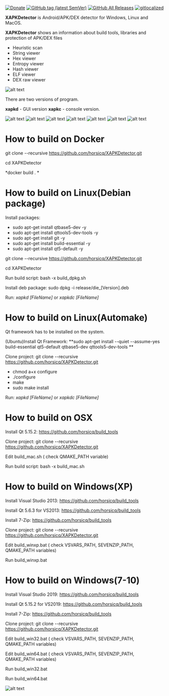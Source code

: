 [![Donate](https://img.shields.io/badge/Donate-PayPal-green.svg)](https://www.paypal.com/cgi-bin/webscr?cmd=_s-xclick&hosted_button_id=NF3FBD3KHMXDN)
[![GitHub tag (latest SemVer)](https://img.shields.io/github/tag/horsicq/XAPKDetector.svg)](https://github.com/horsicq/XAPKDetector/releases)
[![GitHub All Releases](https://img.shields.io/github/downloads/horsicq/XAPKDetector/total.svg)](https://github.com/horsicq/XAPKDetector/releases)
[![gitlocalized ](https://gitlocalize.com/repo/4736/whole_project/badge.svg)](https://gitlocalize.com/repo/4736/whole_project?utm_source=badge)

**XAPKDetector** is Android/APK/DEX detector for Windows, Linux and MacOS.

**XAPKDetector** shows an information about build tools, libraries and protection of APK/DEX files

- Heuristic scan
- String viewer
- Hex viewer
- Entropy viewer
- Hash viewer
- ELF viewer
- DEX raw viewer


![alt text](https://github.com/horsicq/XAPKDetector/blob/master/mascots/version.png "Mascot")

There are two versions of  program.

**xapkd** - GUI version
**xapkc** - console version.

![alt text](https://github.com/horsicq/XAPKDetector/blob/master/docs/1.png "1")
![alt text](https://github.com/horsicq/XAPKDetector/blob/master/docs/2.png "2")
![alt text](https://github.com/horsicq/XAPKDetector/blob/master/docs/3.png "3")
![alt text](https://github.com/horsicq/XAPKDetector/blob/master/docs/4.png "4")
![alt text](https://github.com/horsicq/XAPKDetector/blob/master/docs/5.png "5")
![alt text](https://github.com/horsicq/XAPKDetector/blob/master/docs/6.png "6")
![alt text](https://github.com/horsicq/XAPKDetector/blob/master/docs/7.png "7")

How to build on Docker
=======
git clone --recursive https://github.com/horsicq/XAPKDetector.git

cd XAPKDetector

*docker build . *

How to build on Linux(Debian package)
=======

Install packages:

- sudo apt-get install qtbase5-dev -y
- sudo apt-get install qttools5-dev-tools -y
- sudo apt-get install git -y
- sudo apt-get install build-essential -y
- sudo apt-get install qt5-default -y

git clone --recursive https://github.com/horsicq/XAPKDetector.git

cd XAPKDetector

Run build script: bash -x build_dpkg.sh

Install deb package: sudo dpkg -i release/die_[Version].deb

Run: *xapkd [FileName]* or *xapkdc [FileName]*

How to build on Linux(Automake)
=======

Qt framework has to be installed on the system.

(Ubuntu)Install Qt Framework: **sudo apt-get install --quiet --assume-yes build-essential qt5-default qtbase5-dev qttools5-dev-tools **

Clone project: git clone --recursive https://github.com/horsicq/XAPKDetector.git

- chmod a+x configure
- ./configure
- make
- sudo make install

Run: *xapkd [FileName]* or *xapkdc [FileName]*

How to build on OSX
=======

Install Qt 5.15.2: https://github.com/horsicq/build_tools

Clone project: git clone --recursive https://github.com/horsicq/XAPKDetector.git

Edit build_mac.sh ( check QMAKE_PATH variable)

Run build script: bash -x build_mac.sh

How to build on Windows(XP)
=======

Install Visual Studio 2013: https://github.com/horsicq/build_tools

Install Qt 5.6.3 for VS2013: https://github.com/horsicq/build_tools

Install 7-Zip: https://github.com/horsicq/build_tools

Clone project: git clone --recursive https://github.com/horsicq/XAPKDetector.git

Edit build_winxp.bat ( check VSVARS_PATH,  SEVENZIP_PATH, QMAKE_PATH variables)

Run build_winxp.bat

How to build on Windows(7-10)
=======

Install Visual Studio 2019: https://github.com/horsicq/build_tools

Install Qt 5.15.2 for VS2019: https://github.com/horsicq/build_tools

Install 7-Zip: https://github.com/horsicq/build_tools

Clone project: git clone --recursive https://github.com/horsicq/XAPKDetector.git

Edit build_win32.bat ( check VSVARS_PATH,  SEVENZIP_PATH, QMAKE_PATH variables)

Edit build_win64.bat ( check VSVARS_PATH,  SEVENZIP_PATH, QMAKE_PATH variables)

Run build_win32.bat

Run build_win64.bat

![alt text](https://github.com/horsicq/XAPKDetector/blob/master/mascots/xapkd.png "Mascot")
